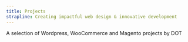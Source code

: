 ```yaml
---
title: Projects
strapline: Creating impactful web design & innovative development
---
```

A selection of Wordpress, WooCommerce and Magento projects by DOT
